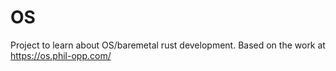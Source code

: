 # OS

Project to learn about OS/baremetal rust development.
Based on the work at https://os.phil-opp.com/
